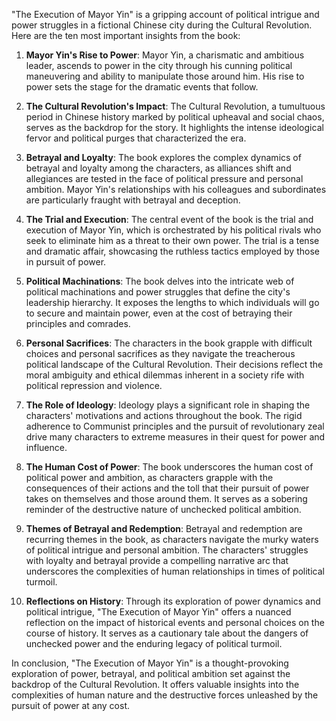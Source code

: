 "The Execution of Mayor Yin" is a gripping account of political intrigue and power struggles in a fictional Chinese city during the Cultural Revolution. Here are the ten most important insights from the book:

1. **Mayor Yin's Rise to Power**: Mayor Yin, a charismatic and ambitious leader, ascends to power in the city through his cunning political maneuvering and ability to manipulate those around him. His rise to power sets the stage for the dramatic events that follow.

2. **The Cultural Revolution's Impact**: The Cultural Revolution, a tumultuous period in Chinese history marked by political upheaval and social chaos, serves as the backdrop for the story. It highlights the intense ideological fervor and political purges that characterized the era.

3. **Betrayal and Loyalty**: The book explores the complex dynamics of betrayal and loyalty among the characters, as alliances shift and allegiances are tested in the face of political pressure and personal ambition. Mayor Yin's relationships with his colleagues and subordinates are particularly fraught with betrayal and deception.

4. **The Trial and Execution**: The central event of the book is the trial and execution of Mayor Yin, which is orchestrated by his political rivals who seek to eliminate him as a threat to their own power. The trial is a tense and dramatic affair, showcasing the ruthless tactics employed by those in pursuit of power.

5. **Political Machinations**: The book delves into the intricate web of political machinations and power struggles that define the city's leadership hierarchy. It exposes the lengths to which individuals will go to secure and maintain power, even at the cost of betraying their principles and comrades.

6. **Personal Sacrifices**: The characters in the book grapple with difficult choices and personal sacrifices as they navigate the treacherous political landscape of the Cultural Revolution. Their decisions reflect the moral ambiguity and ethical dilemmas inherent in a society rife with political repression and violence.

7. **The Role of Ideology**: Ideology plays a significant role in shaping the characters' motivations and actions throughout the book. The rigid adherence to Communist principles and the pursuit of revolutionary zeal drive many characters to extreme measures in their quest for power and influence.

8. **The Human Cost of Power**: The book underscores the human cost of political power and ambition, as characters grapple with the consequences of their actions and the toll that their pursuit of power takes on themselves and those around them. It serves as a sobering reminder of the destructive nature of unchecked political ambition.

9. **Themes of Betrayal and Redemption**: Betrayal and redemption are recurring themes in the book, as characters navigate the murky waters of political intrigue and personal ambition. The characters' struggles with loyalty and betrayal provide a compelling narrative arc that underscores the complexities of human relationships in times of political turmoil.

10. **Reflections on History**: Through its exploration of power dynamics and political intrigue, "The Execution of Mayor Yin" offers a nuanced reflection on the impact of historical events and personal choices on the course of history. It serves as a cautionary tale about the dangers of unchecked power and the enduring legacy of political turmoil.

In conclusion, "The Execution of Mayor Yin" is a thought-provoking exploration of power, betrayal, and political ambition set against the backdrop of the Cultural Revolution. It offers valuable insights into the complexities of human nature and the destructive forces unleashed by the pursuit of power at any cost.